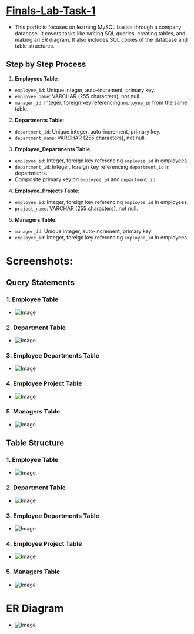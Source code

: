 # [Finals-Lab-Task-1](https://github.com/user-attachments/files/19663244/Gueco.docx)
- This portfolio focuses on learning MySQL basics through a company database. It covers tasks like writing SQL queries, creating tables, and making an ER diagram. It also includes SQL copies of the database and table structures.

## Step by Step Process
1. **Employees Table**:  
- `employee_id`: Unique integer, auto-increment, primary key.  
- `employee_name`: VARCHAR (255 characters), not null.  
- `manager_id`: Integer, foreign key referencing `employee_id` from the same table.  

2. **Departments Table**:  
- `department_id`: Unique integer, auto-increment, primary key.  
- `department_name`: VARCHAR (255 characters), not null.  

3. **Employee_Departments Table**:  
- `employee_id`: Integer, foreign key referencing `employee_id` in employees.  
- `department_id`: Integer, foreign key referencing `department_id` in departments.  
- Composite primary key on `employee_id` and `department_id`.  

4. **Employee_Projects Table**:  
- `employee_id`: Integer, foreign key referencing `employee_id` in employees.  
- `project_name`: VARCHAR (255 characters), not null.  

5. **Managers Table**:  
- `manager_id`: Unique integer, auto-increment, primary key.  
- `employee_id`: Integer, foreign key referencing `employee_id` in employees.

# Screenshots:
## Query Statements
### 1. Employee Table
- ![Image](https://github.com/user-attachments/assets/b498133d-3217-4e49-a99e-034cd2fd0cc0)
### 2. Department Table
- ![Image](https://github.com/user-attachments/assets/df99dbf8-66cb-40d1-ac64-6dd44b23d96d)
### 3. Employee Departments Table
- ![Image](https://github.com/user-attachments/assets/a38b7700-6b85-4289-99e2-079a2066b877)
### 4. Employee Project Table
- ![Image](https://github.com/user-attachments/assets/f616c818-4c2a-45d8-a29c-858e707fe2ef)
### 5. Managers Table
- ![Image](https://github.com/user-attachments/assets/6d758544-6e6d-43af-9ea1-2a0c032e5fe5)
## Table Structure
### 1. Employee Table
- ![Image](https://github.com/user-attachments/assets/f21a67d7-9648-4df4-a877-7c68b2818fb3)
### 2. Department Table
- ![Image](https://github.com/user-attachments/assets/728ad6b6-c8ea-4402-9d22-b0f9395ab5ec)
### 3. Employee Departments Table
- ![Image](https://github.com/user-attachments/assets/ff338aef-87e6-46e0-a162-8a4fb2fe8036)
### 4. Employee Project Table
- ![Image](https://github.com/user-attachments/assets/ab998455-5991-47ad-ab1d-1abcf043980c)
### 5. Managers Table
- ![Image](https://github.com/user-attachments/assets/d77b6125-ce98-4be6-abbc-7d2856af59ab)
  
# ER Diagram
- ![Image](https://github.com/user-attachments/assets/e1e23f05-fe09-4344-b96f-3e0eb3a3b5d6)
